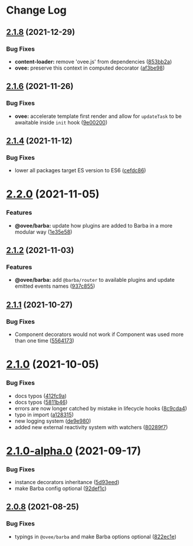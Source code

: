 # Change Log

## [2.1.8](https://github.com/owlsdepartment/ovee/compare/v2.1.7...v2.1.8) (2021-12-29)


### Bug Fixes

* **content-loader:** remove 'ovee.js' from dependencies ([853bb2a](https://github.com/owlsdepartment/ovee/commit/853bb2a1dd3a53fee88d79ea688b0ea74055bccc))
* **ovee:** preserve this context in computed decorator ([af3be98](https://github.com/owlsdepartment/ovee/commit/af3be98b23e8537bd06b83f14ed6f8579dcf2296))



## [2.1.6](https://github.com/owlsdepartment/ovee/compare/v2.1.5...v2.1.6) (2021-11-26)


### Bug Fixes

* **ovee:** accelerate template first render and allow for `updateTask` to be awaitable inside `init` hook ([9e00200](https://github.com/owlsdepartment/ovee/commit/9e0020035f89287444b9fa7b5c738d8c4c80aaf9))



## [2.1.4](https://github.com/owlsdepartment/ovee/compare/v2.2.0...v2.1.4) (2021-11-12)


### Bug Fixes

* lower all packages target ES version to ES6 ([cefdc86](https://github.com/owlsdepartment/ovee/commit/cefdc86b288dddf0bc42c772852aacb5e2381292))



# [2.2.0](https://github.com/owlsdepartment/ovee/compare/v2.1.2...v2.2.0) (2021-11-05)


### Features

* **@ovee/barba:** update how plugins are added to Barba in a more modular way ([1e35e58](https://github.com/owlsdepartment/ovee/commit/1e35e58a9a90c36c37a87520808162b18915a001))



## [2.1.2](https://github.com/owlsdepartment/ovee/compare/v2.1.1...v2.1.2) (2021-11-03)


### Features

* **@ovee/barba:** add `@barba/router` to available plugins and update emitted events names ([937c855](https://github.com/owlsdepartment/ovee/commit/937c855bcd6c8f23ddb179bf26e2b3c2578c1e85))



## [2.1.1](https://github.com/owlsdepartment/ovee/compare/v2.1.0...v2.1.1) (2021-10-27)


### Bug Fixes

* Component decorators would not work if Component was used more than one time ([5564173](https://github.com/owlsdepartment/ovee/commit/55641732e9e8604d5b85d0071bbf404d57e62117))



# [2.1.0](https://github.com/owlsdepartment/ovee/compare/v2.1.0-alpha.0...v2.1.0) (2021-10-05)


### Bug Fixes

* docs typos ([412fc9a](https://github.com/owlsdepartment/ovee/commit/412fc9ab1565d456e1adc09f2e21f67fe82a4c99))
* docs typos ([5811b46](https://github.com/owlsdepartment/ovee/commit/5811b464c25ff2a1ee4af2c57d47b944e38181c1))
* errors are now longer catched by mistake in lifecycle hooks ([8c9cda4](https://github.com/owlsdepartment/ovee/commit/8c9cda4a1b9fc0ed313717bfa7fd364d417e0858))
* typo in import ([a128315](https://github.com/owlsdepartment/ovee/commit/a12831528014f5c981013db31c871dba3932cb95))
* new logging system ([de9e980](https://github.com/owlsdepartment/ovee/commit/de9e9804b2f0e8691bb52c3362d74771c1b8cd93))
* added new external reactivity system with watchers ([80289f7](https://github.com/owlsdepartment/ovee/commit/80289f74abff68372858cd282e846a755346be1b))



# [2.1.0-alpha.0](https://github.com/owlsdepartment/ovee/compare/v2.0.8...v2.1.0-alpha.0) (2021-09-17)


### Bug Fixes

* instance decorators inheritance ([5d93eed](https://github.com/owlsdepartment/ovee/commit/5d93eed17de2601f91ec4dfc0fe0202777e14d1e))
* make Barba config optional ([92def1c](https://github.com/owlsdepartment/ovee/commit/92def1ceb9dcd088bbb84b6c966ee5432cad9f67))



## [2.0.8](https://github.com/owlsdepartment/ovee/compare/v2.0.6...v2.0.8) (2021-08-25)


### Bug Fixes

* typings in `@ovee/barba` and make Barba options optional ([822ec1e](https://github.com/owlsdepartment/ovee/commit/822ec1e8f11e5d9cd609b6c411c9cb556333bf69))
